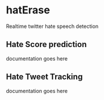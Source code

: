# hatErase
Realtime twitter hate speech  detection

## Hate Score prediction
documentation goes here

## Hate Tweet Tracking
documentation goes here